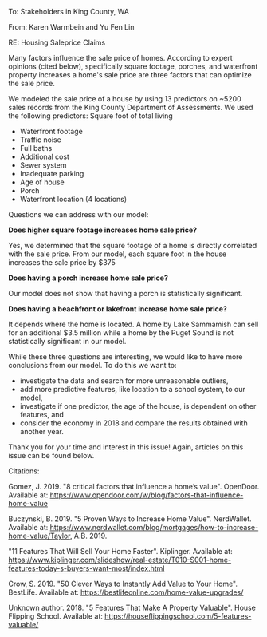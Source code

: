 To: Stakeholders in King County, WA

From: Karen Warmbein and Yu Fen Lin

RE: Housing Saleprice Claims

Many factors influence the sale price of homes. According to expert opinions (cited below), specifically square footage, porches, and waterfront property increases a home's sale price are three factors that can optimize the sale price. 

We modeled the sale price of a house by using 13 predictors on ~5200 sales records from the King County Department of Assessments. We used the following predictors:
Square foot of total living
- Waterfront footage
- Traffic noise
- Full baths
- Additional cost
- Sewer system
- Inadequate parking 
- Age of house
- Porch
- Waterfront location (4 locations)


Questions we can address with our model: 

<b>Does higher square footage increases home sale price?</b>

Yes, we determined that the square footage of a home is directly correlated with the sale price. From our model, each square foot in the house increases the sale price by $375

<b>Does having a porch increase home sale price?</b>

Our model does not show that having a porch is statistically significant.

<b>Does having a beachfront or lakefront increase home sale price?</b>

It depends where the home is located. A home by Lake Sammamish can sell for an additional  $3.5 million while a home by the Puget Sound is not statistically significant in our model.


While these three questions are interesting, we would like to have more conclusions from our model. To do this we want to: 
- investigate the data and search for more unreasonable outliers,
- add more predictive features, like location to a school system, to our model, 
- investigate if one predictor, the age of the house, is dependent on other features, and
- consider the economy in 2018 and compare the results obtained with another year.

Thank you for your time and interest in this issue! Again, articles on this issue can be found below.


Citations:

Gomez, J. 2019. "8 critical factors that influence a home’s value". OpenDoor. Available at: https://www.opendoor.com/w/blog/factors-that-influence-home-value

Buczynski, B. 2019. "5 Proven Ways to Increase Home Value". NerdWallet. Available at: https://www.nerdwallet.com/blog/mortgages/how-to-increase-home-value/Taylor, A.B. 2019. 

"11 Features That Will Sell Your Home Faster". Kiplinger. Available at: https://www.kiplinger.com/slideshow/real-estate/T010-S001-home-features-today-s-buyers-want-most/index.html

Crow, S. 2019. "50 Clever Ways to Instantly Add Value to Your Home". BestLife. Available at: https://bestlifeonline.com/home-value-upgrades/

Unknown author. 2018. "5 Features That Make A Property Valuable". House Flipping School. Available at: https://houseflippingschool.com/5-features-valuable/

